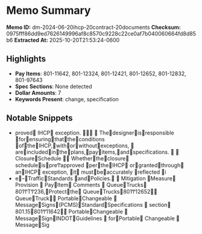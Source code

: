 # Memo Summary

**Memo ID:** dm-2024-06-20ihcp-20contract-20documents
**Checksum:** 0975fff86dd9ed7626149996af8c8570c9228c22ce0af7b040060664fd8d85b6
**Extracted At:** 2025-10-20T21:53:24-0600

## Highlights
- **Pay Items**: 801-11642, 801-12324, 801-12421, 801-12652, 801-12832, 801-97643
- **Spec Sections**: None detected
- **Dollar Amounts**: 7
- **Keywords Present**: change, specification

## Notable Snippets
- proved IHCP exception. 

Thedesignerisresponsible forensuringthattheconditions oftheIHCP,withorwithoutexceptions,  
areincludedintheplans,payitems,andspecifications.  

ClosureSchedule 
Whethertheclosure scheduleispreͲapproved pertheIHCP orgrantedthrough anIHCP exception, it 
mustbeaccurately reflected i
- e–TrafficStandards andPolicies.

Mitigation Measure Provision  PayItem Comments 
QueueTrucks 801ͲTͲ236,Protectthe
QueueTrucks801Ͳ12652
QueueTruck
PortableChangeable 
MessageSigns(PCMS)StandardSpecifications 
section 801.15801Ͳ11642
PortableChangeable 
MessageSignINDOTGuidelines 
forPortable
Changeable 
MessageSig
